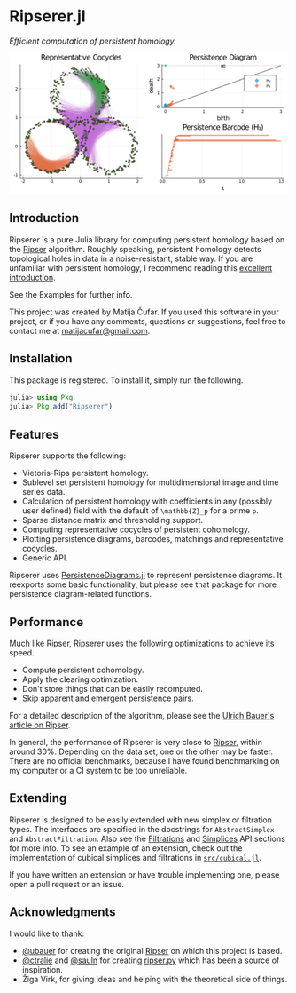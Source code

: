 # Ripserer.jl

_Efficient computation of persistent homology._

![](assets/title_plot.svg)

## Introduction

Ripserer is a pure Julia library for computing persistent homology based on the
[Ripser](https://github.com/Ripser/ripser) algorithm. Roughly speaking, persistent homology
detects topological holes in data in a noise-resistant, stable way. If you are unfamiliar
with persistent homology, I recommend reading this [excellent
introduction](https://towardsdatascience.com/persistent-homology-with-examples-1974d4b9c3d0).

See the Examples for further info.

This project was created by Matija Čufar. If you used this software in your project, or if
you have any comments, questions or suggestions, feel free to contact me at
[matijacufar@gmail.com](mailto:matijacufar@gmail.com).

## Installation

This package is registered. To install it, simply run the following.

```julia
julia> using Pkg
julia> Pkg.add("Ripserer")
```

## Features

Ripserer supports the following:

* Vietoris-Rips persistent homology.
* Sublevel set persistent homology for multidimensional image and time series data.
* Calculation of persistent homology with coefficients in any (possibly user defined) field
  with the default of ``\mathbb{Z}_p`` for a prime ``p``.
* Sparse distance matrix and thresholding support.
* Computing representative cocycles of persistent cohomology.
* Plotting persistence diagrams, barcodes, matchings and representative cocycles.
* Generic API.

Ripserer uses [PersistenceDiagrams.jl](https://github.com/mtsch/PersistenceDiagrams.jl) to
represent persistence diagrams. It reexports some basic functionality, but please see that
package for more persistence diagram-related functions.

## Performance

Much like Ripser, Ripserer uses the following optimizations to achieve its speed.

* Compute persistent cohomology.
* Apply the clearing optimization.
* Don't store things that can be easily recomputed.
* Skip apparent and emergent persistence pairs.

For a detailed description of the algorithm, please see the
[Ulrich Bauer's article on Ripser](https://arxiv.org/abs/1908.02518).

In general, the performance of Ripserer is very close to
[Ripser](https://github.com/Ripser/ripser), within around 30%. Depending on the data set,
one or the other may be faster. There are no official benchmarks, because I have found
benchmarking on my computer or a CI system to be too unreliable.

## Extending

Ripserer is designed to be easily extended with new simplex or filtration types. The
interfaces are specified in the docstrings for `AbstractSimplex` and
`AbstractFiltration`. Also see the [Filtrations](@ref) and [Simplices](@ref) API sections
for more info. To see an example of an extension, check out the implementation of cubical
simplices and filtrations in
[`src/cubical.jl`](https://github.com/mtsch/Ripserer.jl/blob/master/src/cubical.j).

If you have written an extension or have trouble implementing one, please open a pull
request or an issue.

## Acknowledgments

I would like to thank:

* [@ubauer](https://github.com/ubauer) for creating the original
  [Ripser](https://github.com/Ripser/ripser) on which this project is based.
* [@ctralie](https://github.com/ctralie) and [@sauln](https://github.com/sauln) for creating
  [ripser.py](https://github.com/scikit-tda/ripser.py/) which has been a source of
  inspiration.
* Žiga Virk, for giving ideas and helping with the theoretical side of things.

